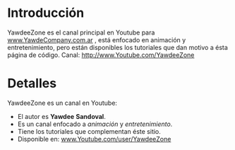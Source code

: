 # Introducción #

YawdeeZone es el canal principal en Youtube para www.YawdeCompany.com.ar , está enfocado en animación y entretenimiento, pero están disponibles los tutoriales que dan motivo a ésta página de código.
Canal: http://www.Youtube.com/YawdeeZone


# Detalles #

YawdeeZone es un canal en Youtube:
  * El autor es **Yawdee** **Sandoval**.
  * Es un canal enfocado a _animación_ y _entretenimiento_.
  * Tiene los tutoriales que complementan éste sitio.
  * Disponible en: www.Youtube.com/user/YawdeeZone